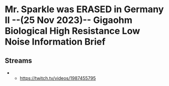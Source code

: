 # Mr. Sparkle was ERASED in Germany II --(25 Nov 2023)-- Gigaohm Biological High Resistance Low Noise Information Brief

## Streams
- - https://twitch.tv/videos/1987455795

